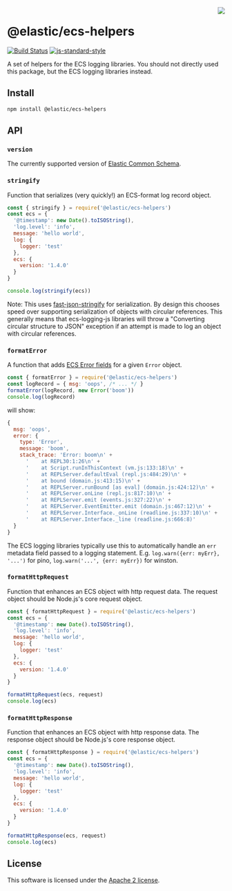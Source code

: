 <img align="right" width="auto" height="auto" src="https://www.elastic.co/static-res/images/elastic-logo-200.png">

# @elastic/ecs-helpers

[![Build Status](https://apm-ci.elastic.co/buildStatus/icon?job=apm-agent-nodejs%2Fecs-logging-js-mbp%2Fmaster)](https://apm-ci.elastic.co/job/apm-agent-nodejs/job/ecs-logging-js-mbp/job/master/)  [![js-standard-style](https://img.shields.io/badge/code%20style-standard-brightgreen.svg?style=flat)](http://standardjs.com/)

A set of helpers for the ECS logging libraries.
You should not directly used this package, but the ECS logging libraries instead.

## Install

```sh
npm install @elastic/ecs-helpers
```

## API

### `version`

The currently supported version of [Elastic Common Schema](https://www.elastic.co/guide/en/ecs/current/index.html).

### `stringify`

Function that serializes (very quickly!) an ECS-format log record object.

```js
const { stringify } = require('@elastic/ecs-helpers')
const ecs = {
  '@timestamp': new Date().toISOString(),
  'log.level': 'info',
  message: 'hello world',
  log: {
    logger: 'test'
  },
  ecs: {
    version: '1.4.0'
  }
}

console.log(stringify(ecs))
```

Note: This uses [fast-json-stringify](https://github.com/fastify/fast-json-stringify)
for serialization. By design this chooses speed over supporting serialization
of objects with circular references. This generally means that ecs-logging-js
libraries will throw a "Converting circular structure to JSON" exception if an
attempt is made to log an object with circular references.

### `formatError`

A function that adds [ECS Error fields](https://www.elastic.co/guide/en/ecs/current/ecs-error.html)
for a given `Error` object.

```js
const { formatError } = require('@elastic/ecs-helpers')
const logRecord = { msg: 'oops', /* ... */ }
formatError(logRecord, new Error('boom'))
console.log(logRecord)
```

will show:

```js
{
  msg: 'oops',
  error: {
    type: 'Error',
    message: 'boom',
    stack_trace: 'Error: boom\n' +
      '    at REPL30:1:26\n' +
      '    at Script.runInThisContext (vm.js:133:18)\n' +
      '    at REPLServer.defaultEval (repl.js:484:29)\n' +
      '    at bound (domain.js:413:15)\n' +
      '    at REPLServer.runBound [as eval] (domain.js:424:12)\n' +
      '    at REPLServer.onLine (repl.js:817:10)\n' +
      '    at REPLServer.emit (events.js:327:22)\n' +
      '    at REPLServer.EventEmitter.emit (domain.js:467:12)\n' +
      '    at REPLServer.Interface._onLine (readline.js:337:10)\n' +
      '    at REPLServer.Interface._line (readline.js:666:8)'
  }
}
```

The ECS logging libraries typically use this to automatically handle an `err`
metadata field passed to a logging statement. E.g.
`log.warn({err: myErr}, '...')` for pino, `log.warn('...', {err: myErr})`
for winston.

### `formatHttpRequest`

Function that enhances an ECS object with http request data.
The request object should be Node.js's core request object.

```js
const { formatHttpRequest } = require('@elastic/ecs-helpers')
const ecs = {
  '@timestamp': new Date().toISOString(),
  'log.level': 'info',
  message: 'hello world',
  log: {
    logger: 'test'
  },
  ecs: {
    version: '1.4.0'
  }
}

formatHttpRequest(ecs, request)
console.log(ecs)
```

### `formatHttpResponse`

Function that enhances an ECS object with http response data.
The response object should be Node.js's core response object.

```js
const { formatHttpResponse } = require('@elastic/ecs-helpers')
const ecs = {
  '@timestamp': new Date().toISOString(),
  'log.level': 'info',
  message: 'hello world',
  log: {
    logger: 'test'
  },
  ecs: {
    version: '1.4.0'
  }
}

formatHttpResponse(ecs, request)
console.log(ecs)
```

## License

This software is licensed under the [Apache 2 license](./LICENSE).
